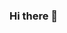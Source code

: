 ### Hi there 👋
<!--
I don't really understand the purpose of this, so maybe watch a movie while I try to figure it out. (I recommend Sita Ramam[^1])

**pradyungn/pradyungn** is a ✨ _special_ ✨ repository because its `README.md` (this file) appears on your GitHub profile.

Here are some ideas to get you started:

- 🔭 I’m currently working on ...
- 🌱 I’m currently learning ...
- 👯 I’m looking to collaborate on ...
- 🤔 I’m looking for help with ...
- 💬 Ask me about ...
- 📫 How to reach me: ...
- 😄 Pronouns: ...
- ⚡ Fun fact: ...

[^1]: As of September 12th, 2022, my top movie recommendation of 17 years has changed. A monumental event, no doubt.
-->
